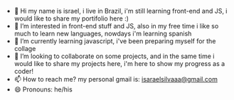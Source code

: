 - 👋 Hi my name is israel, i live in Brazil, i'm still learning front-end and JS, i would like to share my portifolio here :)
- 👀 I’m interested in front-end stuff and JS, also in my free time i like so much to learn new languages, nowdays i'm learning spanish
- 🌱 I’m currently learning javascript, i've been preparing myself for the collage 
- 💞️ I’m looking to collaborate on some projects, and in the same time i would like to share my projects here, i'm here to show my progress as a coder!
- 📫 How to reach me? my personal gmail is: isaraelsilvaaa@gmail.com
- 😄 Pronouns: he/his


<!---
Kburial/Kburial is a ✨ special ✨ repository because its `README.md` (this file) appears on your GitHub profile.
You can click the Preview link to take a look at your changes.
--->

